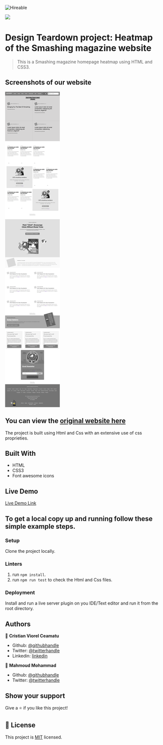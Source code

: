 ![Hireable](https://img.shields.io/badge/Hireable-yes-success)

![](https://img.shields.io/badge/-Microverse%20projects-blueviolet)
# Design Teardown project: Heatmap of the Smashing magazine website

> This is a Smashing magazine homepage heatmap using HTML and CSS3.

## Screenshots of our website

![screenshot](./.github/app-screenshot.png)

## You can view the [original website here](https://www.smashingmagazine.com/)

The project is built using Html and Css with an extensive use of css proprieties.

## Built With

- HTML
- CSS3
- Font awesome icons

## Live Demo

[Live Demo Link](https://raw.githack.com/cristianCeamatu/microverse-smashing-magazine/feature-branch/index.html)

## To get a local copy up and running follow these simple example steps.

### Setup

Clone the project locally.

### Linters

1. run `npm install`.
2. run `npm run test` to check the Html and Css files.

### Deployment

Install and run a live server plugin on you IDE/Text editor and run it from the root directory.

## Authors

👤 **Cristian Viorel Ceamatu**

- Github: [@githubhandle](https://github.com/cristianCeamatu)
- Twitter: [@twitterhandle](https://twitter.com/CeamatuV)
- Linkedin: [linkedin](https://www.linkedin.com/in/ceamatu-cristian-viorel-7a5469136/)

👤 **Mahmoud Mohammad**

- Github: [@githubhandle](https://github.com/mahmoud717)
- Twitter: [@twitterhandle](https://twitter.com/mahmoud26369406)

## Show your support

Give a ⭐️ if you like this project!

## 📝 License

This project is [MIT](lic.url) licensed.
